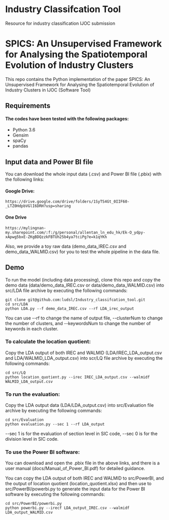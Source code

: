 # Industry Classifcation Tool

Resource for industry classification IJOC submission

# SPICS: An Unsupervised Framework for Analysing the Spatiotemporal Evolution of Industry Clusters 

This repo contains the Python implementation of the paper SPICS: An Unsupervised Framework for Analysing the Spatiotemporal Evolution of Industry Clusters in IJOC (Software Tool)

## Requirements

#### The codes have been tested with the following packages:
* Python 3.6
* Gensim
* spaCy
* pandas


## Input data and Power BI file 

You can download the whole input data (.csv) and Power BI file (.pbix) with the following links:

#### Google Drive:

```
https://drive.google.com/drive/folders/1SyTS4Gt_0IIF60-_LTZ0HdpbVGlI6DRH?usp=sharing
```
#### One Drive
```
https://mylingnan-my.sharepoint.com/:f:/g/personal/allentan_ln_edu_hk/Ek-O_ydpy-xApwg5bxE-ZKgBDQzzkFBTUh25b4ya7tciPg?e=k1qYKh
```

Also, we provide a toy raw data (demo_data_IREC.csv and demo_data_WALMID.csv) for you to test the whole pipeline in the data file.

## Demo

To run the model (including data processing), clone this repo and copy the demo data (data/demo_data_IREC.csv or data/demo_data_WALMID.csv) into src/LDA file archive by executing the following commands:

``` 
git clone git@github.com:ludsl/Industry_classifcation_tool.git
cd src/LDA
python LDA.py --f demo_data_IREC.csv --rf LDA_irec_output
```

You can use --rf to change the name of output file, --clusterNum to change the number of clusters, and --keywordsNum to change the number of keywords in each cluster. 

### To calculate the location quotient:
Copy the LDA output of both IREC and WALMID (LDA/IREC_LDA_output.csv and LDA/WALMID_LDA_output.csv) into scr/LQ file archive by executing the following commands:

```
cd src/LQ
python location_quotient.py --irec IREC_LDA_output.csv --walmidf WALMID_LDA_output.csv
```

### To run the evaluation:

Copy the LDA output data (LDA/LDA_output.csv) into src/Evaluation file archive by executing the following commands:

``` 
cd src/Evaluation
python evaluation.py --sec 1 --rf LDA_output
``` 
--sec 1 is for the evaluation of section level in SIC code, --sec 0 is for the division level in SIC code. 

### To use the Power BI software:

You can download and open the .pbix file in the above links, and there is a user manual (docs/Manual_of_Power_BI.pdf) for detailed guidance. 

You can copy the LDA output of both IREC and WALMID to src/PowerBI, and the output of location quotient (location_quotient.xlsx) and then use to src/PowerBI/powerbi.py to generate the input data for the Power BI software by executing the following commands:

```
cd src/PowerBI/powerbi.py
python powerbi.py --irecf LDA_output_IREC.csv --walmidf LDA_output_WALMID.csv
```




